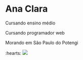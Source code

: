 <h1>Ana Clara</h1>

<p>Cursando ensino médio</p>

<p>Cursando programador web</p>

<p> Morando em São Paulo do Potengi </p> :hearts:

<img src="https://cdn.jsdelivr.net/gh/devicons/devicon@latest/icons/javascript/javascript-original.svg" />
          

